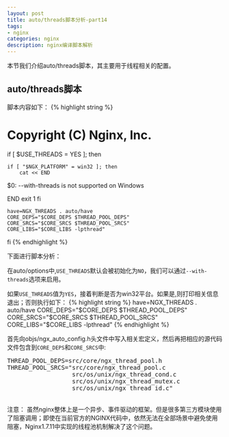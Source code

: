 ```yaml
---
layout: post
title: auto/threads脚本分析-part14
tags:
- nginx
categories: nginx
description: nginx编译脚本解析
---
```


本节我们介绍auto/threads脚本，其主要用于线程相关的配置。


<!-- more -->


## auto/threads脚本

脚本内容如下：
{% highlight string %}

# Copyright (C) Nginx, Inc.


if [ $USE_THREADS = YES ]; then

    if [ "$NGX_PLATFORM" = win32 ]; then
        cat << END

$0: --with-threads is not supported on Windows

END
        exit 1
    fi

    have=NGX_THREADS . auto/have
    CORE_DEPS="$CORE_DEPS $THREAD_POOL_DEPS"
    CORE_SRCS="$CORE_SRCS $THREAD_POOL_SRCS"
    CORE_LIBS="$CORE_LIBS -lpthread"
fi
{% endhighlight %}

下面进行脚本分析：

在auto/options中,```USE_THREADS```默认会被初始化为```NO```，我们可以通过```--with-threads```选项来启用。


如果```USE_THREADS```值为```YES```，接着判断是否为win32平台。如果是,则打印相关信息退出；否则执行如下：
{% highlight string %}
have=NGX_THREADS . auto/have
CORE_DEPS="$CORE_DEPS $THREAD_POOL_DEPS"
CORE_SRCS="$CORE_SRCS $THREAD_POOL_SRCS"
CORE_LIBS="$CORE_LIBS -lpthread"
{% endhighlight %}

首先向objs/ngx_auto_config.h头文件中写入相关宏定义，然后再把相应的源代码文件包含到```CORE_DEPS```和```CORE_SRCS```中:
<pre>
THREAD_POOL_DEPS=src/core/ngx_thread_pool.h
THREAD_POOL_SRCS="src/core/ngx_thread_pool.c
                  src/os/unix/ngx_thread_cond.c
                  src/os/unix/ngx_thread_mutex.c
                  src/os/unix/ngx_thread_id.c"
</pre>

<br />
注意： 虽然nginx整体上是一个异步、事件驱动的框架。但是很多第三方模块使用了阻塞调用；即使在当前官方的NGINX代码中，依然无法在全部场景中避免使用阻塞，Nginx1.7.11中实现的线程池机制解决了这个问题。




<br />
<br />
<br />

